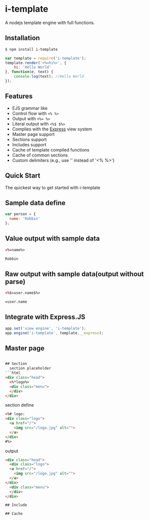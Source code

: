 # i-template

A nodejs template engine with full functions.

## Installation

```bash
$ npm install i-template
```

```js
var template = require('i-template');
template.render('<%=hi%>', {
    hi: 'Hello World'
}, function(e, text) {
    console.log(text); //Hello World
});
```

## Features

  * EJS grammar like
  * Control flow with `<% %>`
  * Output with `<%= %>`
  * Literal output with `<%$ $%>`
  * Complies with the [Express](http://expressjs.com) view system
  * Master page support
  * Sections support
  * Includes support
  * Cache of template compiled functions
  * Cache of common sections
  * Custom delimiters (e.g., use '<? ?>' instead of '<% %>')

## Quick Start
  The quickest way to get started with i-template

## Sample data define
```js
var person = {
  name: 'Robbin'
};
```

## Value output with sample data
```html
<%=name%>
```

```html
Robbin
```

## Raw output with sample data(output without parse)
```html
<%$=user.name$%>
```

```html
=user.name
```

## Integrate with Express.JS
```js
app.set('view engine', 'i-template');
app.engine('i-template', template.__express);
```

## Master page
```html

## Section
  section placeholder
```html
<div class="head">
  <%*logo%>
  <div class="menu">
  </div>
</div>
```
  section define
```html
<%# logo:
<div class="logo">
  <a href="/">
    <img src="/logo.jpg" alt="">
  </a>
</div>
#%>
```
  output
```html
<div class="head">
  <div class="logo">
  <a href="/">
    <img src="/logo.jpg" alt="">
  </a>
</div>
  <div class="menu">
  </div>
</div>
```

```
## Include

## Cache
